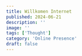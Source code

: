 ```yaml
---
title: Willkomen Internet
published: 2024-06-21
description: ''
image: ''
tags: ['Thought']
category: 'Online Presence'
draft: false 
---
```

